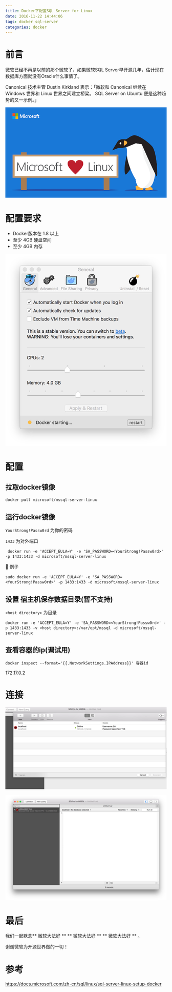 ```yaml
---
title: Docker下配置SQL Server for Linux
date: 2016-11-22 14:44:06
tags: docker sql-server
categories: docker
---
```


# 前言

微软已经不再是以前的那个微软了，如果微软SQL Server早开源几年，估计现在数据库方面就没有Oracle什么事情了。

Canonical 技术主管 Dustin Kirkland 表示：「微软和 Canonical 继续在 Windows 世界和 Linux 世界之间建立桥梁。 SQL Server on Ubuntu 便是这种趋势的又一示例。」

<!--more -->
![](/content/images/sqldocker/micosoft.png)
# 配置要求

* Docker版本在 1.8 以上
* 至少 4GB 硬盘空间
* 至少 4GB 内存

![](/content/images/sqldocker/0.jpg)

# 配置
## 拉取docker镜像
```
docker pull microsoft/mssql-server-linux
```
## 运行docker镜像

``YourStrong!Passw0rd`` 为你的密码

``1433`` 为对外端口
```
 docker run -e 'ACCEPT_EULA=Y' -e 'SA_PASSWORD=<YourStrong!Passw0rd>' -p 1433:1433 -d microsoft/mssql-server-linux
```
🌰 例子
```
sudo docker run -e 'ACCEPT_EULA=Y' -e 'SA_PASSWORD=<YourStrong!Passw0rd>' -p 1433:1433 -d microsoft/mssql-server-linux
```


## 设置 宿主机保存数据目录(暂不支持)

``<host directory>`` 为目录

```
docker run -e 'ACCEPT_EULA=Y' -e 'SA_PASSWORD=<YourStrong!Passw0rd>' -p 1433:1433 -v <host directory>:/var/opt/mssql -d microsoft/mssql-server-linux
```

## 查看容器的ip(调试用)
```
docker inspect --format='{{.NetworkSettings.IPAddress}}' 容器id
```
172.17.0.2

# 连接

![](/content/images/sqldocker/1.jpg)

![](/content/images/sqldocker/2.jpg)

# 最后

我们一起默念** 微软大法好 ** ** 微软大法好 ** ** 微软大法好 ** 。

谢谢微软为开源世界做的一切！

# 参考
https://docs.microsoft.com/zh-cn/sql/linux/sql-server-linux-setup-docker

